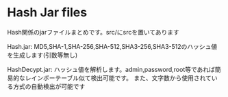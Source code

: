 # Hash Jar files
 Hash関係のjarファイルまとめです。src/にsrcを置いてあります

Hash.jar: MD5,SHA-1,SHA-256,SHA-512,SHA3-256,SHA3-512のハッシュ値を生成します(引数等無し)

HashDecypt.jar: ハッシュ値を解析します。admin,password,root等であれば簡易的なレインボーテーブル似て検出可能です。
また、文字数から使用されている方式の自動検出が可能です
